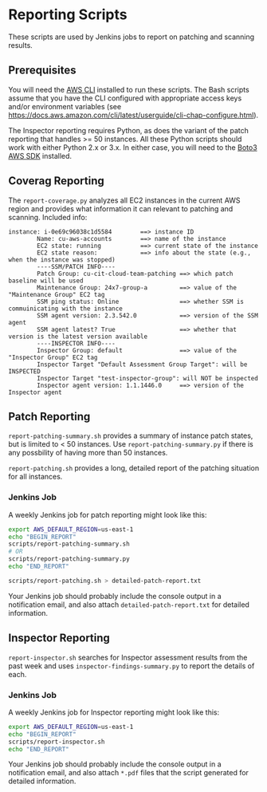 # Reporting Scripts

These scripts are used by Jenkins jobs to report on patching and scanning results.

## Prerequisites

You will need the [AWS CLI]( https://aws.amazon.com/cli/) installed to run these scripts. The Bash scripts assume that you have the CLI configured with appropriate access keys and/or environment variables (see https://docs.aws.amazon.com/cli/latest/userguide/cli-chap-configure.html).

The Inspector reporting requires Python, as does the variant of the patch reporting that handles >= 50 instances. All these Python scripts should work with either Python 2.x or 3.x. In either case, you will need to the [Boto3 AWS SDK](https://boto3.amazonaws.com/v1/documentation/api/latest/guide/quickstart.html) installed.


## Coverag Reporting

The `report-coverage.py` analyzes all EC2 instances in the current AWS region and provides what information it can relevant to patching and scanning. Included info:

```
instance: i-0e69c96038c1d5584        ==> instance ID
        Name: cu-aws-accounts        ==> name of the instance
        EC2 state: running           ==> current state of the instance
        EC2 state reason:            ==> info about the state (e.g., when the instance was stopped)
        ----SSM/PATCH INFO----
        Patch Group: cu-cit-cloud-team-patching ==> which patch baseline will be used
        Maintenance Group: 24x7-group-a         ==> value of the "Maintenance Group" EC2 tag
        SSM ping status: Online                 ==> whether SSM is commuinicating with the instance
        SSM agent version: 2.3.542.0            ==> version of the SSM agent
        SSM agent latest? True                  ==> whether that version is the latest version available
        ----INSPECTOR INFO----
        Inspector Group: default                ==> value of the "Inspector Group" EC2 tag
        Inspector Target "Default Assessment Group Target": will be INSPECTED
        Inspector Target "test-inspector-group": will NOT be inspected
        Inspector agent version: 1.1.1446.0     ==> version of the Inspector agent
```

## Patch Reporting

`report-patching-summary.sh` provides a summary of instance patch states, but is limited to < 50 instances. Use `report-patching-summary.py` if there is any possbility of having more than 50 instances. 

`report-patching.sh` provides a long, detailed report of the patching situation for all instances.

### Jenkins Job

A weekly Jenkins job for patch reporting might look like this:
```bash
export AWS_DEFAULT_REGION=us-east-1
echo "BEGIN_REPORT"
scripts/report-patching-summary.sh
# OR
scripts/report-patching-summary.py
echo "END_REPORT"

scripts/report-patching.sh > detailed-patch-report.txt
```

Your Jenkins job should probably include the console output in a notification email, and also attach `detailed-patch-report.txt` for detailed information.

## Inspector Reporting

`report-inspector.sh` searches for Inspector assessment results from the past week and uses `inspector-findings-summary.py` to report the details of each.

### Jenkins Job

A weekly Jenkins job for Inspector reporting might look like this:
```bash
export AWS_DEFAULT_REGION=us-east-1
echo "BEGIN_REPORT"
scripts/report-inspector.sh
echo "END_REPORT"
```

Your Jenkins job should probably include the console output in a notification email, and also attach `*.pdf` files that the script generated for detailed information.
